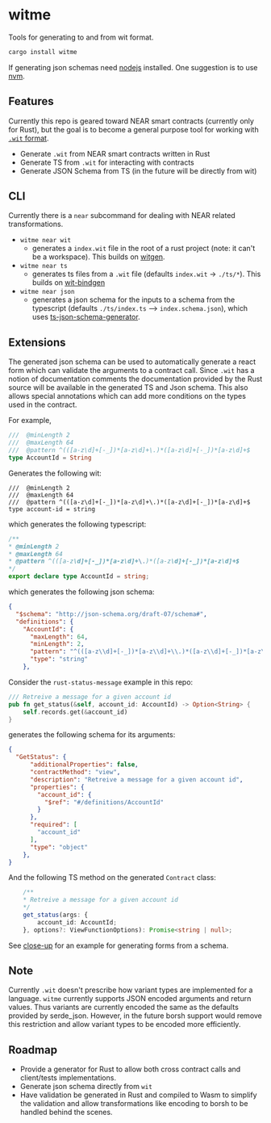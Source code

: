 # witme

Tools for generating to and from wit format.

```bash
cargo install witme
```

If generating json schemas need [nodejs](https://nodejs.org/en/) installed. One suggestion is to use [nvm](https://github.com/nvm-sh/nvm).

## Features

Currently this repo is geared toward NEAR smart contracts (currently only for Rust), but the goal is to become a general purpose tool for working with [`.wit` format](https://github.com/bytecodealliance/wit-bindgen/blob/main/WIT.md).

- Generate `.wit` from NEAR smart contracts written in Rust
- Generate TS from `.wit` for interacting with contracts
- Generate JSON Schema from TS (in the future will be directly from wit)

## CLI

Currently there is a `near` subcommand for dealing with NEAR related transformations.

- `witme near wit`
  - generates a `index.wit` file in the root of a rust project (note: it can't be a workspace). This builds on [witgen](https://github.com/bnjjj/witgen).
- `witme near ts`
  - generates ts files from a `.wit` file (defaults `index.wit` -> `./ts/*`). This builds on [wit-bindgen](https://github.com/bytecodealliance/wit-bindgen)
- `witme near json`
  - generates a json schema for the inputs to a schema from the typescript (defaults `./ts/index.ts` --> `index.schema.json`), which uses [ts-json-schema-generator](https://github.com/vega/ts-json-schema-generator).

## Extensions

The generated json schema can be used to automatically generate a react form which can validate the arguments to a contract call. Since `.wit` has a notion of documentation comments the documentation provided by the Rust source will be available in the generated TS and Json schema. This also allows special annotations which can add more conditions on the types used in the contract.

For example,

```rust
///  @minLength 2
///  @maxLength 64
///  @pattern ^(([a-z\d]+[-_])*[a-z\d]+\.)*([a-z\d]+[-_])*[a-z\d]+$
type AccountId = String
```

Generates the following wit:

```wit
///  @minLength 2
///  @maxLength 64
///  @pattern ^(([a-z\d]+[-_])*[a-z\d]+\.)*([a-z\d]+[-_])*[a-z\d]+$
type account-id = string
```

which generates the following typescript:

```typescript
/**
* @minLength 2
* @maxLength 64
* @pattern ^(([a-z\d]+[-_])*[a-z\d]+\.)*([a-z\d]+[-_])*[a-z\d]+$
*/
export declare type AccountId = string;
```

which generates the following json schema:

```json
{
  "$schema": "http://json-schema.org/draft-07/schema#",
  "definitions": {
    "AccountId": {
      "maxLength": 64,
      "minLength": 2,
      "pattern": "^(([a-z\\d]+[-_])*[a-z\\d]+\\.)*([a-z\\d]+[-_])*[a-z\\d]+$",
      "type": "string"
    },

```

Consider the `rust-status-message` example in this repo:

```rust
/// Retreive a message for a given account id
pub fn get_status(&self, account_id: AccountId) -> Option<String> {
    self.records.get(&account_id)
}
```

generates the following schema for its arguments:

```json
{
  "GetStatus": {
      "additionalProperties": false,
      "contractMethod": "view",
      "description": "Retreive a message for a given account id",
      "properties": {
        "account_id": {
          "$ref": "#/definitions/AccountId"
        }
      },
      "required": [
        "account_id"
      ],
      "type": "object"
    },
}
```

And the following TS method on the generated `Contract` class:

```typescript
    /**
    * Retreive a message for a given account id
    */
    get_status(args: {
        account_id: AccountId;
    }, options?: ViewFunctionOptions): Promise<string | null>;
```

See [close-up](https://ahalabs.dev/close-up/) for an example for generating forms from a schema.

## Note

Currently `.wit` doesn't prescribe how variant types are implemented for a language. `witme` currently supports JSON encoded arguments and return values. Thus variants are currently encoded the same as the defaults provided by serde_json. However, in the future borsh support would remove this restriction and allow variant types to be encoded more efficiently.

## Roadmap

- Provide a generator for Rust to allow both cross contract calls and client/tests implementations.
- Generate json schema directly from `wit`
- Have validation be generated in Rust and compiled to Wasm to simplify the validation and allow transformations like encoding to borsh to be handled behind the scenes.
